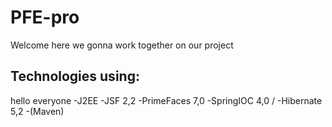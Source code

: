 # PFE-pro
Welcome here we gonna work together on our project
## Technologies using:
hello everyone
-J2EE
-JSF 2,2
-PrimeFaces 7,0
-SpringIOC 4,0 /
-Hibernate 5,2
-(Maven)

